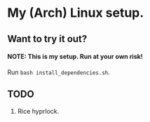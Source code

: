 # My (Arch) Linux setup.

## Want to try it out?

#### **NOTE: This is my setup. Run at your own risk!**

Run `bash install_dependencies.sh`.

## TODO

1. Rice hyprlock.

